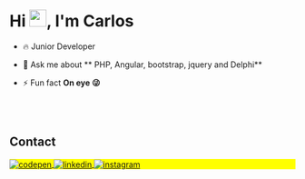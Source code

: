 
<h1 align="left">Hi <img src="https://raw.githubusercontent.com/kaueMarques/kaueMarques/master/hi.gif" height="30px">, I'm Carlos</h1>


- 🔥 Junior Developer 


- 💬 Ask me about ** PHP, Angular, bootstrap, jquery and Delphi**

- ⚡ Fun fact **On eye 😜**

<!--

<br><br>

## 🛠 &nbsp;Tech Stack

![JavaScript](https://img.shields.io/badge/-JavaScript-05122A?style=flat&logo=javascript)&nbsp;
![Node.js](https://img.shields.io/badge/-Node.js-05122A?style=flat&logo=node.js)&nbsp;
![HTML](https://img.shields.io/badge/-HTML-05122A?style=flat&logo=HTML5)&nbsp;
![CSS](https://img.shields.io/badge/-CSS-05122A?style=flat&logo=CSS3&logoColor=1572B6)&nbsp;
![React](https://img.shields.io/badge/-React-05122A?style=flat&logo=react)&nbsp;
![Git](https://img.shields.io/badge/-Git-05122A?style=flat&logo=git)&nbsp;
![GitHub](https://img.shields.io/badge/-GitHub-05122A?style=flat&logo=github)&nbsp;
![Markdown](https://img.shields.io/badge/-Markdown-05122A?style=flat&logo=markdown)&nbsp;
![Visual Studio Code](https://img.shields.io/badge/-Visual%20Studio%20Code-05122A?style=flat&logo=visual-studio-code&logoColor=007ACC)&nbsp;
![PostgreSQL](https://img.shields.io/badge/-PostgreSQL-05122A?style=flat&logo=postgresql)&nbsp;
![SQLite](https://img.shields.io/badge/-SQLite-05122A?style=flat&logo=sqlite)&nbsp;

<br><br>

## ⚙️ &nbsp;GitHub Analytics


-->

<br><br>

## Contact

<p align="left" style="background:yellow">
<a href="https://codepen.io/carlohenriquejk" target="_blank">
  <img align="center" src="https://img.shields.io/badge/-carlohenriquejk-05122A?style=flat&logo=codepen" alt="codepen"/>
</a>
<a href="https://www.linkedin.com/in/carloshenriquejk/" target="_black">
  <img align="center" src="https://img.shields.io/badge/-carlohenriquejk-05122A?style=flat&logo=linkedin" alt="linkedin"/>
</a>
<a href="https://instagram.com/carlos.cardosoh/" target="_blank">
 <img align="center" src="https://img.shields.io/badge/-carlohenriquejk-05122A?style=flat&logo=instagram" alt="instagram"/>
</a>
</p>

<!--

<img width="490em" src="https://github-readme-twitter-gazf.vercel.app/api?id=maykbrito&layout=wide&show_reply=off&show_retweet=off" />


**maykbrito/maykbrito** is a ✨ _special_ ✨ repository because its `README.md` (this file) appears on your GitHub profile.

Here are some ideas to get you started:

- 🔭 I’m currently working on ...
- 🌱 I’m currently learning ...
- 👯 I’m looking to collaborate on ...
- 🤔 I’m looking for help with ...
- 💬 Ask me about ...
- 📫 How to reach me: ...
- 😄 Pronouns: ...
- ⚡ Fun fact: ...
-->

